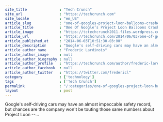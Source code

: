 ```yaml
---
site_title               : "Tech Crunch"
site_url                 : "https://techcrunch.com"
site_locale              : "en_US"
article_slug             : "one-of-googles-project-loon-balloons-crashed-into-power-lines-in-washington-state"
article_title            : "One Of Google’s Project Loon Balloons Crashed Into Power Lines In Washington State"
article_image            : "https://tctechcrunch2011.files.wordpress.com/2014/06/2014-06-03_0937.png?w=764&h=400&crop=1"
article_url              : "https://techcrunch.com/2014/06/03/one-of-googles-project-loon-balloons-crashed-into-power-lines-in-washington-state/"
article_published_at     : "2014-06-03T10:51:30-03:00"
article_description      : "Google's self-driving cars may have an almost impeccable safety record, but chances are the company won't be touting those same numbers about Project Loon --..."
article_author_name      : "Frederic Lardinois"
article_author_image     : null
article_author_biography : null
article_author_profile   : "https://techcrunch.com/author/frederic-lardinois/"
article_author_facebook  : null
article_author_twitter   : "https://twitter.com/fredericl"
category                 : ['technology']
tags                     : ['Tech Crunch']
permalink                : "/:categories/one-of-googles-project-loon-balloons-crashed-into-power-lines-in-washington-state/"
layout                   : post
---
```


Google's self-driving cars may have an almost impeccable safety record, but chances are the company won't be touting those same numbers about Project Loon --...
